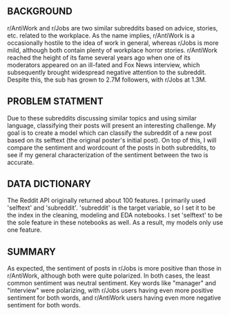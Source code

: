 ## BACKGROUND

r/AntiWork and r/Jobs are two similar subreddits based on advice, stories, etc. related to the workplace. As the name implies, r/AntiWork is a occasionally hostile to the idea of work in general, whereas r/Jobs is more mild, although both contain plenty of workplace horror stories. r/AntiWork reached the height of its fame several years ago when one of its moderators appeared on an ill-fated and Fox News interview, which subsequently brought widespread negative attention to the subreddit. Despite this, the sub has grown to 2.7M followers, with r/Jobs at 1.3M.

## PROBLEM STATMENT

Due to these subreddits discussing similar topics and using similar language, classifying their posts will present an interesting challenge. My goal is to create a model which can classify the subreddit of a new post based on its selftext (the original poster's initial post). On top of this, I will compare the sentiment and wordcount of the posts in both subreddits, to see if my general characterization of the sentiment between the two is accurate.

## DATA DICTIONARY

The Reddit API originally returned about 100 features. I primarily used 'selftext' and 'subreddit'. 'subreddit' is the target variable, so I set it to be the index in the cleaning, modeling and EDA notebooks. I set 'selftext' to be the sole feature in these notebooks as well. As a result, my models only use one feature.

## SUMMARY

As expected, the sentiment of posts in r/Jobs is more positive than those in r/AntiWork, although both were quite polarized. In both cases, the least common sentiment was neutral sentiment. Key words like "manager" and "interview" were polarizing, with r/Jobs users having even more positive sentiment for both words, and r/AntiWork users having even more negative sentiment for both words.
